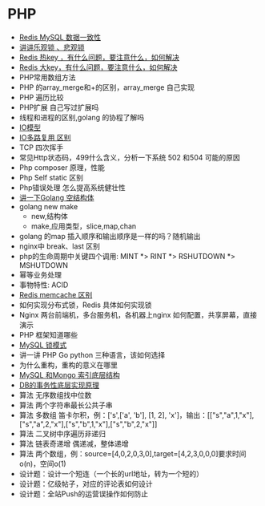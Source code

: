 # PHP

* [Redis MySQL 数据一致性][1]
* [讲讲乐观锁 、悲观锁][2]
* [Redis 热key ，有什么问题，要注意什么，如何解决][10]
* [Redis 大key，有什么问题，要注意什么，如何解决][10]
* PHP常用数组方法
* PHP 的array_merge和+的区别，array_merge 自己实现
* PHP 遍历比较
* PHP扩展 自己写过扩展吗
* 线程和进程的区别,golang 的协程了解吗
* [IO模型][3]
* [IO多路复用 区别][4]
* TCP 四次挥手
* 常见Http状态码，499什么含义，分析一下系统 502 和504 可能的原因
* Php composer 原理，性能
* Php Self static 区别
* Php错误处理 怎么提高系统健壮性
* [讲一下Golang 空结构体][5]
* golang new make
  * new,结构体
  * make,应用类型，slice,map,chan
* golang 的map 插入顺序和输出顺序是一样的吗？随机输出
* nginx中 break、last 区别
* php的生命周期中关键四个调用: MINT *> RINT *> RSHUTDOWN *> MSHUTDOWN
* 幂等业务处理
* 事物特性: ACID
* [Redis memcache 区别][6]
* 如何实现分布式锁，Redis 具体如何实现锁
* Nginx 两台前端机，多台服务机，各机器上nginx 如何配置，共享屏幕，直接演示
* PHP 框架知道哪些
* [MySQL 锁模式][7]
* 讲一讲 PHP Go python 三种语言，该如何选择
* 为什么重构，重构的意义在哪里
* [MySQL 和Mongo 索引底层结构][8]
* [DB的事务性底层实现原理][9]
* 算法 无序数组找中位数
* 算法 两个字符串最长公共子串
* 算法 多数组 笛卡尔积，例：['s',['a', 'b'], [1, 2], 'x']，输出：[["s","a",1,"x"],["s","a",2,"x"],["s","b",1,"x"],["s","b",2,"x"]]
* 算法 二叉树中序遍历非递归
* 算法 链表奇递增 偶递减，整体递增
* 算法 两个数组，例：source=[4,0,2,0,3,0],target=[4,2,3,0,0,0]要求时间o(n)，空间o(1)
* 设计题：设计一个短连（一个长的url地址，转为一个短的）
* 设计题：亿级帖子，对应的评论表如何设计
* 设计题：全站Push的运营误操作如何防止

[1]: https://juejin.im/post/5c96fb795188252d5f0fdff2
[2]: https://segmentfault.com/a/1190000016611415
[3]: https://www.jianshu.com/p/486b0965c296
[4]: https://juejin.im/post/5bd32b84f265da0ac962e7c9
[5]: https://blog.csdn.net/qq_34777600/article/details/87195673
[6]: https://www.cnblogs.com/aspirant/p/8883871.html
[7]: https://juejin.im/post/5b82e0196fb9a019f47d1823#heading-26
[8]: https://www.cnblogs.com/rjzheng/p/12316685.html
[9]: https://draveness.me/mysql-transaction/
[10]: https://mp.weixin.qq.com/s/RqBla4rg8ut3zEBKhyBo1w
